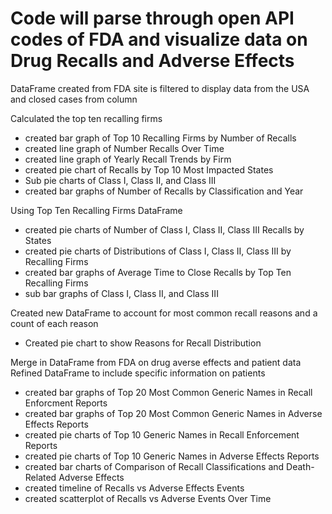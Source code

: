 # Code will parse through open API codes of FDA and visualize data on Drug Recalls and Adverse Effects

DataFrame created from FDA site is filtered to display data from the USA and closed cases from column

Calculated the top ten recalling firms
- created bar graph of Top 10 Recalling Firms by Number of Recalls
- created line graph of Number Recalls Over Time
- created line graph of Yearly Recall Trends by Firm
- created pie chart of Recalls by Top 10 Most Impacted States
-   Sub pie charts of Class I, Class II, and Class III
- created bar graphs of Number of Recalls by Classification and Year


Using Top Ten Recalling Firms DataFrame
- created pie charts of Number of Class I, Class II, Class III Recalls by States
- created pie charts of Distributions of Class I, Class II, Class III by Recalling Firms
- created bar graphs of Average Time to Close Recalls by Top Ten Recalling Firms 
-  sub bar graphs of Class I, Class II, and Class III

Created new DataFrame to account for most common recall reasons and a count of each reason
- Created pie chart to show Reasons for Recall Distribution

Merge in DataFrame from FDA on drug averse effects and patient data
Refined DataFrame to include specific information on patients

- created bar graphs of Top 20 Most Common Generic Names in Recall Enforcment Reports
- created bar graphs of Top 20 Most Common Generic Names in Adverse Effects Reports 
- created pie charts of Top 10 Generic Names in Recall Enforcement Reports
- created pie charts of Top 10 Generic Names in Adverse Effects Reports
- created bar charts of Comparison of Recall Classifications and Death-Related Adverse Effects
- created timeline of Recalls vs Adverse Effects Events
- created scatterplot of Recalls vs Adverse Events Over Time


